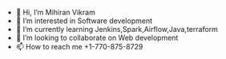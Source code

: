 - 👋 Hi, I’m Mihiran Vikram
- 👀 I’m interested in Software development
- 🌱 I’m currently learning Jenkins,Spark,Airflow,Java,terraform
- 💞️ I’m looking to collaborate on Web development
- 📫 How to reach me +1-770-875-8729

<!---
mvikram2/mvikram2 is a ✨ special ✨ repository because its `README.md` (this file) appears on your GitHub profile.
You can click the Preview link to take a look at your changes.
--->

